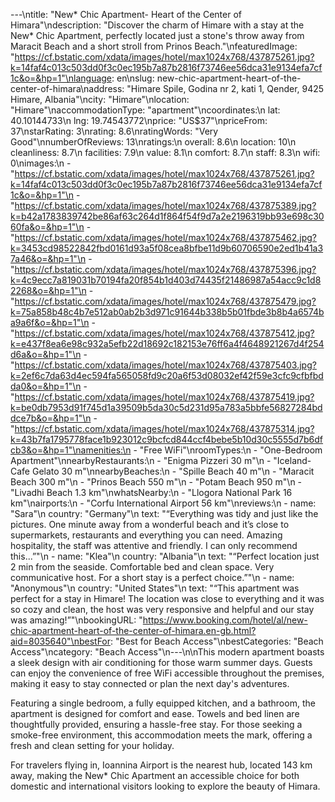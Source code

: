 ---\ntitle: "New* Chic Apartment- Heart of the Center of Himara"\ndescription: "Discover the charm of Himare with a stay at the New* Chic Apartment, perfectly located just a stone's throw away from Maracit Beach and a short stroll from Prinos Beach."\nfeaturedImage: "https://cf.bstatic.com/xdata/images/hotel/max1024x768/437875261.jpg?k=14faf4c013c503dd0f3c0ec195b7a87b2816f73746ee56dca31e9134efa7cf1c&o=&hp=1"\nlanguage: en\nslug: new-chic-apartment-heart-of-the-center-of-himara\naddress: "Himare Spile, Godina nr 2, kati 1, Qender, 9425 Himare, Albania"\ncity: "Himare"\nlocation: "Himare"\naccommodationType: "apartment"\ncoordinates:\n  lat: 40.10144733\n  lng: 19.74543772\nprice: "US$37"\npriceFrom: 37\nstarRating: 3\nrating: 8.6\nratingWords: "Very Good"\nnumberOfReviews: 13\nratings:\n  overall: 8.6\n  location: 10\n  cleanliness: 8.7\n  facilities: 7.9\n  value: 8.1\n  comfort: 8.7\n  staff: 8.3\n  wifi: 0\nimages:\n  - "https://cf.bstatic.com/xdata/images/hotel/max1024x768/437875261.jpg?k=14faf4c013c503dd0f3c0ec195b7a87b2816f73746ee56dca31e9134efa7cf1c&o=&hp=1"\n  - "https://cf.bstatic.com/xdata/images/hotel/max1024x768/437875389.jpg?k=b42a1783839742be86af63c264d1f864f54f9d7a2e2196319bb93e698c3060fa&o=&hp=1"\n  - "https://cf.bstatic.com/xdata/images/hotel/max1024x768/437875462.jpg?k=3453cd98522842fbd0161d93a5f08cea8bfbe11d9b60706590e2ed1b41a37a46&o=&hp=1"\n  - "https://cf.bstatic.com/xdata/images/hotel/max1024x768/437875396.jpg?k=4c9ecc7a819031b70194fa20f854b1d403d74435f21486987a54acc9c1d82268&o=&hp=1"\n  - "https://cf.bstatic.com/xdata/images/hotel/max1024x768/437875479.jpg?k=75a858b48c4b7e512ab0ab2b3d971c91644b338b5b01fbde3b8b4a6574ba9a6f&o=&hp=1"\n  - "https://cf.bstatic.com/xdata/images/hotel/max1024x768/437875412.jpg?k=e437f8ea6e98c932a5efb22d18692c182153e76ff6a4f4648921267d4f254d6a&o=&hp=1"\n  - "https://cf.bstatic.com/xdata/images/hotel/max1024x768/437875403.jpg?k=2ef6c7da63d4ec594fa565058fd9c20a6f53d08032ef42f59e3cfc9cfbfbdda0&o=&hp=1"\n  - "https://cf.bstatic.com/xdata/images/hotel/max1024x768/437875419.jpg?k=be0db7953d91f745d1a39509b5da30c5d231d95a783a5bbfe56827284bddce7b&o=&hp=1"\n  - "https://cf.bstatic.com/xdata/images/hotel/max1024x768/437875314.jpg?k=43b7fa1795778face1b923012c9bcfcd844ccf4bebe5b10d30c5555d7b6dfcb3&o=&hp=1"\namenities:\n  - "Free WiFi"\nroomTypes:\n  - "One-Bedroom Apartment"\nnearbyRestaurants:\n  - "Enigma Pizzeri 30 m"\n  - "Iceland- Cafe Gelato 30 m"\nnearbyBeaches:\n  - "Spille Beach 40 m"\n  - "Maracit Beach 300 m"\n  - "Prinos Beach 550 m"\n  - "Potam Beach 950 m"\n  - "Livadhi Beach 1.3 km"\nwhatsNearby:\n  - "Llogora National Park 16 km"\nairports:\n  - "Corfu International Airport 56 km"\nreviews:\n  - name: "Sara"\n    country: "Germany"\n    text: "“Everything was tidy and just like the pictures. One minute away from a wonderful beach and it’s close to supermarkets, restaurants and everything you can need. Amazing hospitality, the staff was attentive and friendly.
I can only recommend this...”"\n  - name: "Klea"\n    country: "Albania"\n    text: "“Perfect location just 2 min from the seaside. Comfortable bed and clean space. Very communicative host. For a short stay is a perfect choice.”"\n  - name: "Anonymous"\n    country: "United States"\n    text: "“This apartment was perfect for a stay in Himare! The location was close to everything and it was so cozy and clean, the host was very responsive and helpful and our stay was amazing!”"\nbookingURL: "https://www.booking.com/hotel/al/new-chic-apartment-heart-of-the-center-of-himara.en-gb.html?aid=8035640"\nbestFor: "Best for Beach Access"\nbestCategories: "Beach Access"\ncategory: "Beach Access"\n---\n\nThis modern apartment boasts a sleek design with air conditioning for those warm summer days. Guests can enjoy the convenience of free WiFi accessible throughout the premises, making it easy to stay connected or plan the next day's adventures.

Featuring a single bedroom, a fully equipped kitchen, and a bathroom, the apartment is designed for comfort and ease. Towels and bed linen are thoughtfully provided, ensuring a hassle-free stay. For those seeking a smoke-free environment, this accommodation meets the mark, offering a fresh and clean setting for your holiday.

For travelers flying in, Ioannina Airport is the nearest hub, located 143 km away, making the New* Chic Apartment an accessible choice for both domestic and international visitors looking to explore the beauty of Himara.